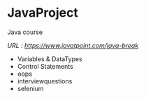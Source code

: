 # JavaProject
Java course

*URL : https://www.javatpoint.com/java-break*

- Variables & DataTypes
- Control Statements
- oops
- interviewquestions
- selenium
